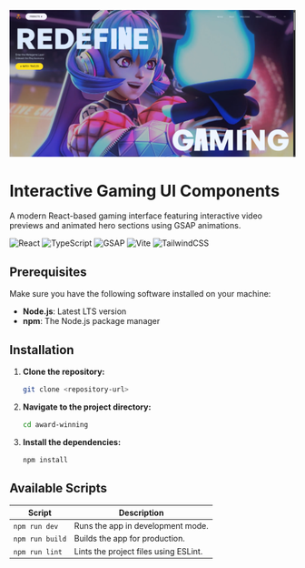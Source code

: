 ![Interactive Gaming UI Components](img.png)

# Interactive Gaming UI Components

A modern React-based gaming interface featuring interactive video previews and animated hero sections using GSAP animations.

![React](https://img.shields.io/badge/react-%2320232a.svg?style=for-the-badge&logo=react&logoColor=%2361DAFB)
![TypeScript](https://img.shields.io/badge/typescript-%23007ACC.svg?style=for-the-badge&logo=typescript&logoColor=white)
![GSAP](https://img.shields.io/badge/gsap-88CE02?style=for-the-badge&logo=gsap&logoColor=white)
![Vite](https://img.shields.io/badge/vite-%23646CFF.svg?style=for-the-badge&logo=vite&logoColor=white)
![TailwindCSS](https://img.shields.io/badge/tailwindcss-%2338B2AC.svg?style=for-the-badge&logo=tailwind-css&logoColor=white)

## Prerequisites

Make sure you have the following software installed on your machine:

-   **Node.js**: Latest LTS version
-   **npm**: The Node.js package manager

## Installation

1.  **Clone the repository:**
    ```bash
    git clone <repository-url>
    ```

2.  **Navigate to the project directory:**
    ```bash
    cd award-winning
    ```

3.  **Install the dependencies:**
    ```bash
    npm install
    ```

## Available Scripts

| Script        | Description                                     |
|---------------|-------------------------------------------------|
| `npm run dev` | Runs the app in development mode.               |
| `npm run build` | Builds the app for production.                  |
| `npm run lint`  | Lints the project files using ESLint.           |
